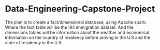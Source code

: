 # Data-Engineering-Capstone-Project
The plan is to create a fact/dimensional database, using Apache spark. Where the fact table will be the I94 immigration dataset. And the dimensions tables will be information about the weather and economical information on the country of residency before arrivng in the U.S and the state of residency in the U.S. 
